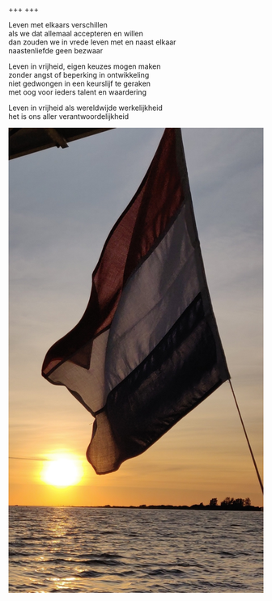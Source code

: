 +++
+++

Leven met elkaars verschillen \
als we dat allemaal accepteren en willen \
dan zouden we in vrede leven met en naast elkaar \
naastenliefde geen bezwaar

Leven in vrijheid, eigen keuzes mogen maken \
zonder angst of beperking in ontwikkeling  \
niet gedwongen in een keurslijf te geraken \
met oog voor ieders talent en waardering

Leven in vrijheid als wereldwijde werkelijkheid \
het is ons aller verantwoordelijkheid

![Vrijheid](Vrijheid.jpg)
